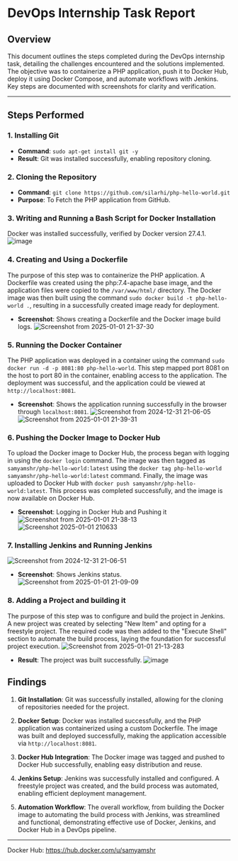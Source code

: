 # DevOps Internship Task Report

## Overview
This document outlines the steps completed during the DevOps internship task, detailing the challenges encountered and the solutions implemented. The objective was to containerize a PHP application, push it to Docker Hub, deploy it using Docker Compose, and automate workflows with Jenkins. Key steps are documented with screenshots for clarity and verification.

---

## Steps Performed

### 1. Installing Git
- **Command**: `sudo apt-get install git -y`
- **Result**: Git was installed successfully, enabling repository cloning.


### 2. Cloning the Repository
- **Command**: `git clone https://github.com/silarhi/php-hello-world.git`
- **Purpose**: To Fetch the PHP application from GitHub.

### 3. Writing and Running a Bash Script for Docker Installation
 Docker was installed successfully, verified by Docker version 27.4.1.
![image](https://github.com/user-attachments/assets/95f7e297-a03f-4246-b871-492104712aef)

### 4. Creating and Using a Dockerfile
The purpose of this step was to containerize the PHP application. A Dockerfile was created using the php:7.4-apache base image, and the application files were copied to the `/var/www/html/` directory. The Docker image was then built using the command `sudo docker build -t php-hello-world .`, resulting in a successfully created image ready for deployment.
- **Screenshot**: Shows creating a Dockerfile and the Docker image build logs.
![Screenshot from 2025-01-01 21-37-30](https://github.com/user-attachments/assets/acbca000-18c4-45a1-973d-a3924d2a633f)


### 5. Running the Docker Container
The PHP application was deployed in a container using the command `sudo docker run -d -p 8081:80 php-hello-world`. This step mapped port 8081 on the host to port 80 in the container, enabling access to the application. The deployment was successful, and the application could be viewed at `http://localhost:8081`.
- **Screenshot**: Shows the application running successfully in the browser through `localhost:8081`.
![Screenshot from 2024-12-31 21-06-05](https://github.com/user-attachments/assets/83992b9c-9a36-41fb-a980-a0166c6953fb)
![Screenshot from 2025-01-01 21-39-31](https://github.com/user-attachments/assets/86c774c0-97ac-464d-b9df-a75d8a4b9031)


### 6. Pushing the Docker Image to Docker Hub
To upload the Docker image to Docker Hub, the process began with logging in using the `docker login` command. The image was then tagged as `samyamshr/php-hello-world:latest` using the `docker tag php-hello-world samyamshr/php-hello-world:latest` command. Finally, the image was uploaded to Docker Hub with `docker push samyamshr/php-hello-world:latest`. This process was completed successfully, and the image is now available on Docker Hub.
- **Screenshot**: Logging in Docker Hub and Pushing it 
![Screenshot from 2025-01-01 21-38-13](https://github.com/user-attachments/assets/680cf866-bb32-405c-bc83-916dc5953340)
![Screenshot 2025-01-01 210633](https://github.com/user-attachments/assets/1d18d4c9-0f8a-4d31-8734-be550b251127)


### 7. Installing Jenkins and Running Jenkins

 ![Screenshot from 2024-12-31 21-06-51](https://github.com/user-attachments/assets/d5bf3589-5213-4016-96c3-31770ef6bd72)


- **Screenshot**: Shows Jenkins status.
![Screenshot from 2025-01-01 21-09-09](https://github.com/user-attachments/assets/1eae9296-2cfb-4840-8e45-3ef483f4cf7f)



### 8. Adding a Project and building it
The purpose of this step was to configure and build the project in Jenkins. A new project was created by selecting "New Item" and opting for a freestyle project. The required code was then added to the "Execute Shell" section to automate the build process, laying the foundation for successful project execution.
![Screenshot from 2025-01-01 21-13-28](https://github.com/user-attachments/assets/7c3d06fa-195f-47f4-bd6b-90fd5d5b9b5b)3

- **Result**: The project was built successfully.
![image](https://github.com/user-attachments/assets/8601594e-ff83-4bc7-95b7-a951a904b812)

## Findings

1. **Git Installation**: Git was successfully installed, allowing for the cloning of repositories needed for the project.

2. **Docker Setup**: Docker was installed successfully, and the PHP application was containerized using a custom Dockerfile. The image was built and deployed successfully, making the application accessible via `http://localhost:8081`.

3. **Docker Hub Integration**: The Docker image was tagged and pushed to Docker Hub successfully, enabling easy distribution and reuse.

4. **Jenkins Setup**: Jenkins was successfully installed and configured. A freestyle project was created, and the build process was automated, enabling efficient deployment management.

5. **Automation Workflow**: The overall workflow, from building the Docker image to automating the build process with Jenkins, was streamlined and functional, demonstrating effective use of Docker, Jenkins, and Docker Hub in a DevOps pipeline.

---
Docker Hub: https://hub.docker.com/u/samyamshr
